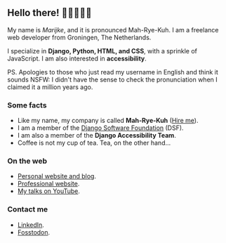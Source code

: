 ## Hello there! 👋🏻👩🏻‍💻

My name is _Marijke_, and it is pronounced Mah-Rye-Kuh. I am a freelance web developer from Groningen, The Netherlands.

I specialize in **Django, Python, HTML, and CSS**, with a sprinkle of JavaScript. I am also interested in **accessibility**.

PS. Apologies to those who just read my username in English and think it sounds NSFW: I didn't have the sense to check the pronunciation when I claimed it a million years ago.

### Some facts

* Like my name, my company is called **Mah-Rye-Kuh** ([Hire me](https://mah-rye-kuh.nl/en/hire-me/)).
* I am a member of the [Django Software Foundation](https://www.djangoproject.com/foundation/individual-members/) (DSF).
* I am also a member of the **Django Accessibility Team**.
* Coffee is not my cup of tea. Tea, on the other hand…

### On the web

* [Personal website and blog](https://marijkeluttekes.dev/).
* [Professional website](https://mah-rye-kuh.nl/en/).
* [My talks on YouTube](https://www.youtube.com/playlist?list=PLGiXPW-xc03NBkBs1MKqL49aR9YYI_oAG).

### Contact me

* [LinkedIn](https://www.linkedin.com/in/mhluttekes/).
* [Fosstodon](https://fosstodon.org/@mahryekuh).
